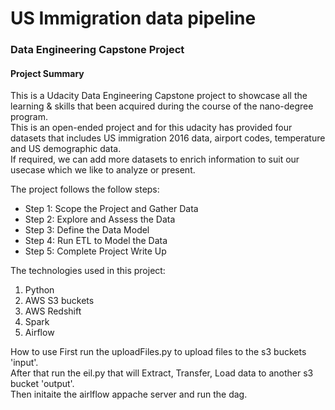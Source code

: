 # US Immigration data pipeline 
### Data Engineering Capstone Project

#### Project Summary
This is a Udacity Data Engineering Capstone project to showcase all the learning & skills that been acquired during the course of the nano-degree program.<br> This is an open-ended project and for this udacity has provided four datasets that includes US immigration 2016 data, airport codes, temperature and US demographic data.<br> If required, we can add more datasets to enrich information to suit our usecase which we like to analyze or present.<br> 

The project follows the follow steps:
* Step 1: Scope the Project and Gather Data
* Step 2: Explore and Assess the Data
* Step 3: Define the Data Model
* Step 4: Run ETL to Model the Data
* Step 5: Complete Project Write Up

The technologies used in this project:
  1. Python
  2. AWS S3 buckets
  3. AWS Redshift
  4. Spark
  5. Airflow
  
How to use
First run the uploadFiles.py to upload files to the s3 buckets 'input'.<br>
After that run the eil.py that will Extract, Transfer, Load data to another s3 bucket 'output'.<br>
Then initaite the airlflow appache server and run the dag.<br>
